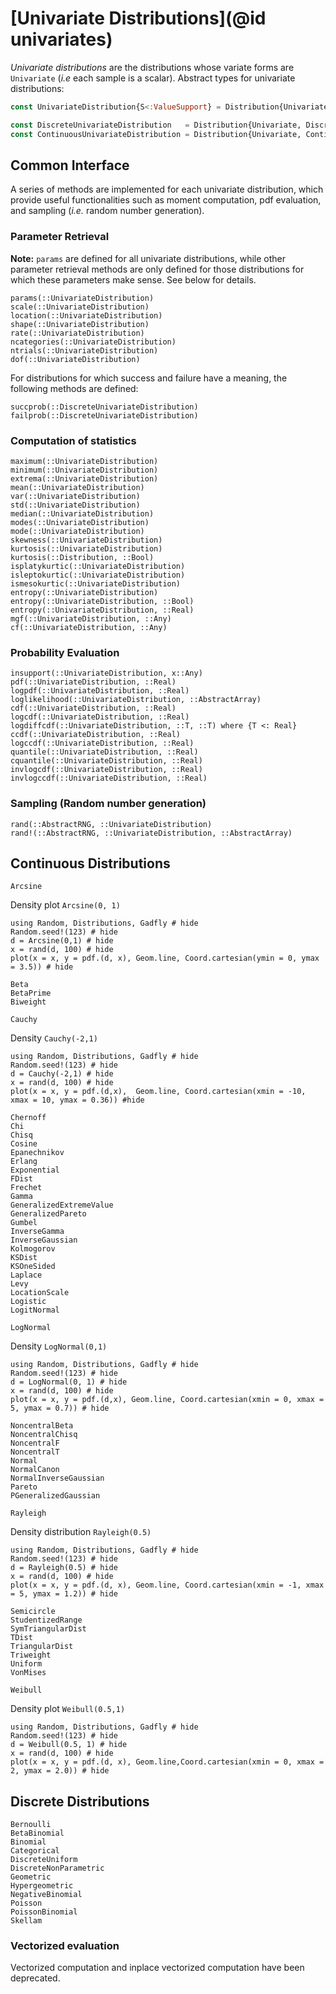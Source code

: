 # [Univariate Distributions](@id univariates)

*Univariate distributions* are the distributions whose variate forms are `Univariate` (*i.e* each sample is a scalar). Abstract types for univariate distributions:

```julia
const UnivariateDistribution{S<:ValueSupport} = Distribution{Univariate,S}

const DiscreteUnivariateDistribution   = Distribution{Univariate, Discrete}
const ContinuousUnivariateDistribution = Distribution{Univariate, Continuous}
```

## Common Interface

A series of methods are implemented for each univariate distribution, which provide
useful functionalities such as moment computation, pdf evaluation, and sampling
(*i.e.* random number generation).

### Parameter Retrieval

**Note:** `params` are defined for all univariate distributions, while other parameter
retrieval methods are only defined for those distributions for which these parameters make sense.
See below for details.

```@docs
params(::UnivariateDistribution)
scale(::UnivariateDistribution)
location(::UnivariateDistribution)
shape(::UnivariateDistribution)
rate(::UnivariateDistribution)
ncategories(::UnivariateDistribution)
ntrials(::UnivariateDistribution)
dof(::UnivariateDistribution)
```

For distributions for which success and failure have a meaning,
the following methods are defined:
```@docs
succprob(::DiscreteUnivariateDistribution)
failprob(::DiscreteUnivariateDistribution)
```


### Computation of statistics

```@docs
maximum(::UnivariateDistribution)
minimum(::UnivariateDistribution)
extrema(::UnivariateDistribution)
mean(::UnivariateDistribution)
var(::UnivariateDistribution)
std(::UnivariateDistribution)
median(::UnivariateDistribution)
modes(::UnivariateDistribution)
mode(::UnivariateDistribution)
skewness(::UnivariateDistribution)
kurtosis(::UnivariateDistribution)
kurtosis(::Distribution, ::Bool)
isplatykurtic(::UnivariateDistribution)
isleptokurtic(::UnivariateDistribution)
ismesokurtic(::UnivariateDistribution)
entropy(::UnivariateDistribution)
entropy(::UnivariateDistribution, ::Bool)
entropy(::UnivariateDistribution, ::Real)
mgf(::UnivariateDistribution, ::Any)
cf(::UnivariateDistribution, ::Any)
```

### Probability Evaluation

```@docs
insupport(::UnivariateDistribution, x::Any)
pdf(::UnivariateDistribution, ::Real)
logpdf(::UnivariateDistribution, ::Real)
loglikelihood(::UnivariateDistribution, ::AbstractArray)
cdf(::UnivariateDistribution, ::Real)
logcdf(::UnivariateDistribution, ::Real)
logdiffcdf(::UnivariateDistribution, ::T, ::T) where {T <: Real}
ccdf(::UnivariateDistribution, ::Real)
logccdf(::UnivariateDistribution, ::Real)
quantile(::UnivariateDistribution, ::Real)
cquantile(::UnivariateDistribution, ::Real)
invlogcdf(::UnivariateDistribution, ::Real)
invlogccdf(::UnivariateDistribution, ::Real)
```

### Sampling (Random number generation)
```@docs
rand(::AbstractRNG, ::UnivariateDistribution)
rand!(::AbstractRNG, ::UnivariateDistribution, ::AbstractArray)
```

## Continuous Distributions
```@docs
Arcsine
```
Density plot `Arcsine(0, 1)`

```@example Arcsine
using Random, Distributions, Gadfly # hide
Random.seed!(123) # hide
d = Arcsine(0,1) # hide
x = rand(d, 100) # hide
plot(x = x, y = pdf.(d, x), Geom.line, Coord.cartesian(ymin = 0, ymax = 3.5)) # hide
```

```@docs
Beta
BetaPrime
Biweight
```
```@docs
Cauchy
```
Density `Cauchy(-2,1)`
```@example cauchy
using Random, Distributions, Gadfly # hide
Random.seed!(123) # hide
d = Cauchy(-2,1) # hide
x = rand(d, 100) # hide
plot(x = x, y = pdf.(d,x),  Geom.line, Coord.cartesian(xmin = -10, xmax = 10, ymax = 0.36)) #hide
```

```@docs
Chernoff
Chi
Chisq
Cosine
Epanechnikov
Erlang
Exponential
FDist
Frechet
Gamma
GeneralizedExtremeValue
GeneralizedPareto
Gumbel
InverseGamma
InverseGaussian
Kolmogorov
KSDist
KSOneSided
Laplace
Levy
LocationScale
Logistic
LogitNormal
```
```@docs
LogNormal
```
Density `LogNormal(0,1)`
```@example lognormal
using Random, Distributions, Gadfly # hide
Random.seed!(123) # hide
d = LogNormal(0, 1) # hide
x = rand(d, 100) # hide
plot(x = x, y = pdf.(d,x), Geom.line, Coord.cartesian(xmin = 0, xmax = 5, ymax = 0.7)) # hide
```
```@docs
NoncentralBeta
NoncentralChisq
NoncentralF
NoncentralT
Normal
NormalCanon
NormalInverseGaussian
Pareto
PGeneralizedGaussian
```
```@docs
Rayleigh
```
Density distribution `Rayleigh(0.5)`
```@example rayleigh
using Random, Distributions, Gadfly # hide
Random.seed!(123) # hide
d = Rayleigh(0.5) # hide
x = rand(d, 100) # hide
plot(x = x, y = pdf.(d, x), Geom.line, Coord.cartesian(xmin = -1, xmax = 5, ymax = 1.2)) # hide
```
```@docs
Semicircle
StudentizedRange
SymTriangularDist
TDist
TriangularDist
Triweight
Uniform
VonMises
```
```@docs
Weibull
```
Density plot `Weibull(0.5,1)`
```@example weibull
using Random, Distributions, Gadfly # hide
Random.seed!(123) # hide
d = Weibull(0.5, 1) # hide
x = rand(d, 100) # hide
plot(x = x, y = pdf.(d, x), Geom.line,Coord.cartesian(xmin = 0, xmax = 2, ymax = 2.0)) # hide
```

## Discrete Distributions

```@docs
Bernoulli
BetaBinomial
Binomial
Categorical
DiscreteUniform
DiscreteNonParametric
Geometric
Hypergeometric
NegativeBinomial
Poisson
PoissonBinomial
Skellam
```

### Vectorized evaluation

Vectorized computation and inplace vectorized computation have been deprecated.
